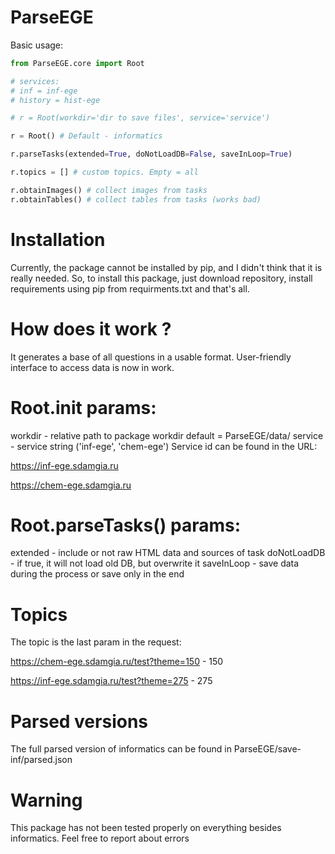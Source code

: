 # ParseEGE

Basic usage:

```python
from ParseEGE.core import Root

# services:
# inf = inf-ege
# history = hist-ege

# r = Root(workdir='dir to save files', service='service')

r = Root() # Default - informatics

r.parseTasks(extended=True, doNotLoadDB=False, saveInLoop=True)

r.topics = [] # custom topics. Empty = all

r.obtainImages() # collect images from tasks
r.obtainTables() # collect tables from tasks (works bad)
```
# Installation

Currently, the package cannot be installed by pip, and I didn't think that it is really needed.
So, to install this package, just download repository, install requirements using pip from requirments.txt and that's all.

# How does it work ?
It generates a base of all questions in a usable format. User-friendly interface to access data is now in work.

# Root.__init__ params:
workdir - relative path to package workdir default = ParseEGE/data/
service - service string ('inf-ege', 'chem-ege')
Service id can be found in the URL:

https://inf-ege.sdamgia.ru

https://chem-ege.sdamgia.ru


# Root.parseTasks() params:
extended - include or not raw HTML data and sources of task
doNotLoadDB - if true, it will not load old DB, but overwrite it
saveInLoop - save data during the process or save only in the end

# Topics

The topic is the last param in the request:

https://chem-ege.sdamgia.ru/test?theme=150 - 150

https://inf-ege.sdamgia.ru/test?theme=275 - 275

# Parsed versions

The full parsed version of informatics can be found in ParseEGE/save-inf/parsed.json

# Warning

This package has not been tested properly on everything besides informatics. Feel free to report about errors
